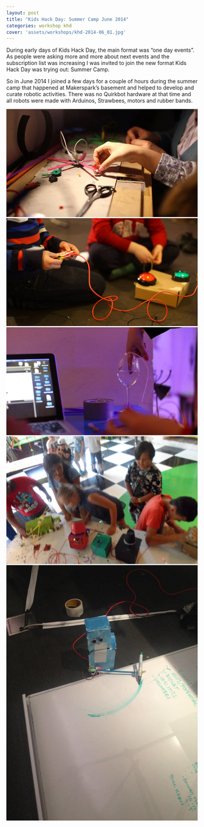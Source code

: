 ```yaml
---
layout: post
title: "Kids Hack Day: Summer Camp June 2014"
categories: workshop khd
cover: 'assets/workshops/khd-2014-06_01.jpg'
---
```


During early days of Kids Hack Day, the main format was “one day events”. As people were asking more and more about next events and the subscription list was increasing I was invited to join the new format Kids Hack Day was trying out: Summer Camp.

So in June 2014 I joined a few days for a couple of hours during the summer camp that happened at Makerspark’s basement and helped to develop and curate robotic activities. There was no Quirkbot hardware at that time and all robots were made with Arduinos, Strawbees, motors and rubber bands.

![](/assets/workshops/khd-2014-06_02.jpg)
![](/assets/workshops/khd-2014-06_03.jpg)
![](/assets/workshops/khd-2014-06_04.jpg)
![](/assets/workshops/khd-2014-06_05.jpg)
![](/assets/workshops/khd-2014-06_06.jpg)
